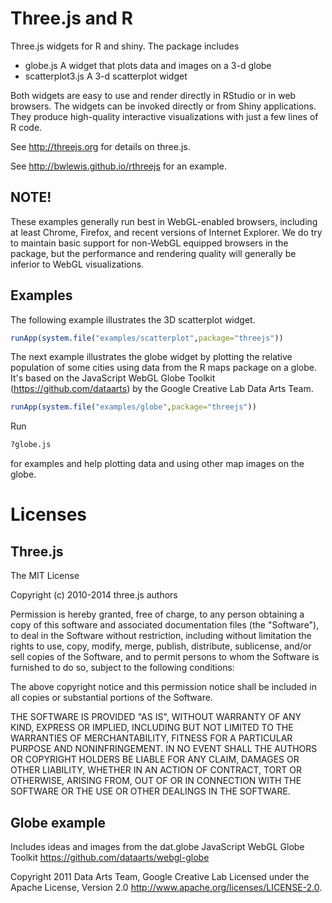 # Three.js and R

Three.js widgets for R and shiny. The package includes

* globe.js A widget that plots data and images on a 3-d globe
* scatterplot3.js A 3-d scatterplot widget

Both widgets are easy to use and render directly in RStudio or in web
browsers. The widgets can be invoked directly or from Shiny applications. They
produce high-quality interactive visualizations with just a few lines of R
code.

See http://threejs.org for details on three.js.

See http://bwlewis.github.io/rthreejs  for an example.

## NOTE!

These examples generally run best in WebGL-enabled browsers, including at least
Chrome, Firefox, and recent versions of Internet Explorer.  We do try to
maintain basic support for non-WebGL equipped browsers in the package, but the
performance and rendering quality will generally be inferior to WebGL
visualizations.

## Examples

The following example illustrates the 3D scatterplot widget.
```r
runApp(system.file("examples/scatterplot",package="threejs"))
```

The next example illustrates the globe widget by plotting the relative
population of some cities using data from the R maps package on a globe. It's
based on the JavaScript WebGL Globe Toolkit (https://github.com/dataarts) by
the Google Creative Lab Data Arts Team.
```r
runApp(system.file("examples/globe",package="threejs"))
```
Run
```r
?globe.js
```
for examples and help plotting data and using other map images on the globe.

# Licenses

## Three.js

The MIT License

Copyright (c) 2010-2014 three.js authors

Permission is hereby granted, free of charge, to any person obtaining a copy
of this software and associated documentation files (the "Software"), to deal
in the Software without restriction, including without limitation the rights
to use, copy, modify, merge, publish, distribute, sublicense, and/or sell
copies of the Software, and to permit persons to whom the Software is
furnished to do so, subject to the following conditions:

The above copyright notice and this permission notice shall be included in
all copies or substantial portions of the Software.

THE SOFTWARE IS PROVIDED "AS IS", WITHOUT WARRANTY OF ANY KIND, EXPRESS OR
IMPLIED, INCLUDING BUT NOT LIMITED TO THE WARRANTIES OF MERCHANTABILITY,
FITNESS FOR A PARTICULAR PURPOSE AND NONINFRINGEMENT. IN NO EVENT SHALL THE
AUTHORS OR COPYRIGHT HOLDERS BE LIABLE FOR ANY CLAIM, DAMAGES OR OTHER
LIABILITY, WHETHER IN AN ACTION OF CONTRACT, TORT OR OTHERWISE, ARISING FROM,
OUT OF OR IN CONNECTION WITH THE SOFTWARE OR THE USE OR OTHER DEALINGS IN
THE SOFTWARE.

## Globe example

Includes ideas and images from the dat.globe JavaScript WebGL Globe Toolkit
https://github.com/dataarts/webgl-globe

Copyright 2011 Data Arts Team, Google Creative Lab
Licensed under the Apache License, Version 2.0
http://www.apache.org/licenses/LICENSE-2.0.

